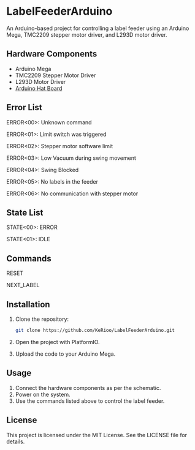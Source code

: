 # LabelFeederArduino

An Arduino-based project for controlling a label feeder using an Arduino Mega, TMC2209 stepper motor driver, and L293D motor driver.

## Hardware Components

- Arduino Mega
- TMC2209 Stepper Motor Driver
- L293D Motor Driver
- [Arduino Hat Board](https://oshwlab.com/mateusz.przybyl.mp/controlmodule_labelfeeder_rev2)

## Error List

ERROR<00>: Unknown command

ERROR<01>: Limit switch was triggered

ERROR<02>: Stepper motor software limit

ERROR<03>: Low Vacuum during swing movement

ERROR<04>: Swing Blocked

ERROR<05>: No labels in the feeder

ERROR<06>: No communication with stepper motor

## State List

STATE<00>: ERROR

STATE<01>: IDLE

## Commands

RESET

NEXT_LABEL

## Installation

1. Clone the repository:
   ```sh
   git clone https://github.com/KeRioo/LabelFeederArduino.git
   ```
2. Open the project with PlatformIO.

3. Upload the code to your Arduino Mega.

## Usage

1. Connect the hardware components as per the schematic.
2. Power on the system.
3. Use the commands listed above to control the label feeder.

## License

This project is licensed under the MIT License. See the LICENSE file for details.
